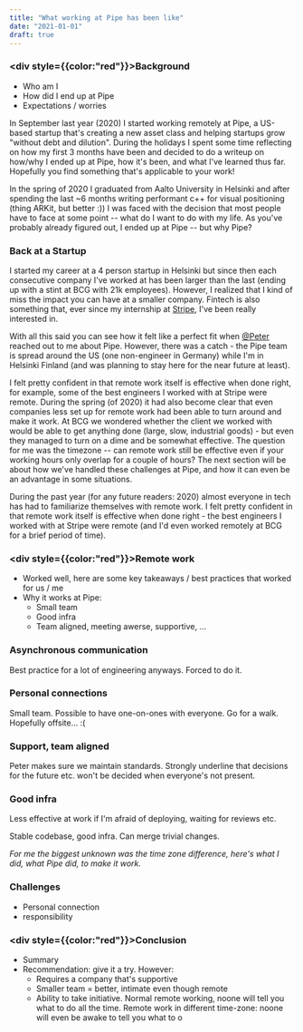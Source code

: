 ```yaml
---
title: "What working at Pipe has been like"
date: "2021-01-01"
draft: true
---
```


### <div style={{color:"red"}}>Background</div>
- Who am I
- How did I end up at Pipe
- Expectations / worries

In September last year (2020) I started working remotely at Pipe, a US-based
startup that's creating a new asset class and helping startups grow "without
debt and dilution". During the holidays I spent some time reflecting on how my
first 3 months have been and decided to do a writeup on how/why I ended up at
Pipe, how it's been, and what I've learned thus far. Hopefully you find
something that's applicable to your work!

In the spring of 2020 I graduated from Aalto University in Helsinki and after
spending the last ~6 months writing performant c++ for visual positioning
(thing ARKit, but better :)) I was faced with the decision that most people
have to face at some point -- what do I want to do with my life. As you've
probably already figured out, I ended up at Pipe -- but why Pipe?

### Back at a Startup
I started my career at a 4 person startup in Helsinki but since then each
consecutive company I've worked at has been larger than the last (ending up
with a stint at BCG with 21k employees). However, I realized that I kind of
miss the impact you can have at a smaller company.  Fintech is also something
that, ever since my internship at [Stripe](https://stripe.com/), I've been
really interested in.

With all this said you can see how it felt like a perfect
fit when [@Peter](https://twitter.com/peterldowns) reached out to me about
Pipe. However, there was a catch - the Pipe team is spread around the US (one
non-engineer in Germany) while I'm in Helsinki Finland (and was planning to
stay here for the near future at least).

I felt pretty confident in that remote work itself is effective when done
right, for example, some of the best engineers I worked with at Stripe were
remote. During the spring (of 2020) it had also become clear that even
companies less  set up for remote work had been able to turn around and make it
work. At BCG we wondered whether the client we worked with would be able to get
anything done (large, slow, industrial goods) - but even they managed to turn
on a dime and be somewhat effective. The question for me was the timezone --
can remote work still be effective even if your working hours only overlap for
a couple of hours? The next section will be about how we've handled these
challenges at Pipe, and how it can even be an advantage in some situations.

<div style={{display: "none"}}>
During the past year (for any future readers: 2020) almost everyone in tech has
had to familiarize themselves with remote work. I felt pretty confident in that
remote work itself is effective when done right - the best engineers I worked with at
Stripe were remote (and I'd even worked remotely at BCG for a brief period of
time).
</div>

### <div style={{color:"red"}}>Remote work</div>
- Worked well, here are some key takeaways / best practices that worked for us / me
- Why it works at Pipe:
    - Small team
    - Good infra
    - Team aligned, meeting awerse, supportive, ...

### Asynchronous communication

Best practice for a lot of engineering anyways. Forced to do it.

### Personal connections

Small team. Possible to have one-on-ones with everyone. Go for a walk.
Hopefully offsite... :(

### Support, team aligned

Peter makes sure we maintain standards. Strongly underline that decisions for
the future etc. won't be decided when everyone's not present.

### Good infra

Less effective at work if I'm afraid of deploying, waiting for reviews etc.

Stable codebase, good infra. Can merge trivial changes.

*For me the biggest unknown was the time zone difference, here's what I did,
what Pipe did, to make it work.*


### Challenges 

- Personal connection
- responsibility

### <div style={{color:"red"}}>Conclusion</div>
- Summary
- Recommendation: give it a try. However:
    - Requires a company that's supportive
    - Smaller team = better, intimate even though remote
    - Ability to take initiative. Normal remote working, noone will tell you
      what to do all the time. Remote work in different time-zone: noone will
      even be awake to tell you what to o
